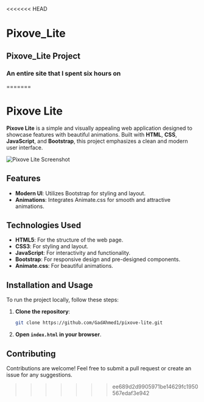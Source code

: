 <<<<<<< HEAD
# Pixove_Lite
## Pixove_Lite Project 
### An entire site that I spent six hours on
=======
# Pixove Lite

**Pixove Lite** is a simple and visually appealing web application designed to showcase features with beautiful animations. Built with **HTML**, **CSS**, **JavaScript**, and **Bootstrap**, this project emphasizes a clean and modern user interface.

![Pixove Lite Screenshot](https://i.ibb.co/Yk6MZ2b/afsd.png)

## Features

- **Modern UI**: Utilizes Bootstrap for styling and layout.
- **Animations**: Integrates Animate.css for smooth and attractive animations.

## Technologies Used

- **HTML5**: For the structure of the web page.
- **CSS3**: For styling and layout.
- **JavaScript**: For interactivity and functionality.
- **Bootstrap**: For responsive design and pre-designed components.
- **Animate.css**: For beautiful animations.

## Installation and Usage

To run the project locally, follow these steps:

1. **Clone the repository**:
    ```bash
    git clone https://github.com/GadAhmed1/pixove-lite.git
    ```

2. **Open `index.html` in your browser**.

## Contributing

Contributions are welcome! Feel free to submit a pull request or create an issue for any suggestions.
>>>>>>> ee689d2d9905971be14629fc1950567edaf3e942

